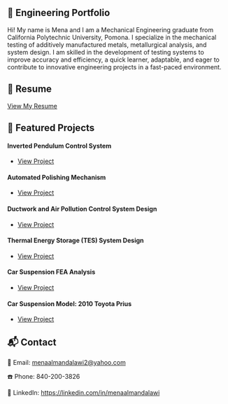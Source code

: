 ## 🚀 Engineering Portfolio

Hi! My name is Mena and I am a Mechanical Engineering graduate from California Polytechnic University, Pomona. I specialize in the mechanical testing of additively manufactured metals, metallurgical analysis, and system design. I am skilled in the development of testing systems to improve accuracy and efficiency, a quick learner, adaptable, and eager to contribute to innovative engineering projects in a fast-paced environment.

## 📄 Resume
[View My Resume](Resume02_01_2025.pdf)

## 📌 Featured Projects
#### Inverted Pendulum Control System
- [View Project](InvertedPendulum.pdf)

#### Automated Polishing Mechanism
- [View Project](AutomatedPolishing.pdf)

#### Ductwork and Air Pollution Control System Design
- [View Project](Ductwork.pdf)

#### Thermal Energy Storage (TES) System Design
- [View Project](TES.pdf)

#### Car Suspension FEA Analysis
- [View Project](FEA.pdf)

#### Car Suspension Model: 2010 Toyota Prius
- [View Project](CarSuspension.pdf)


## 📬 Contact
📧 Email: menaalmandalawi2@yahoo.com 

☎️ Phone: 840-200-3826

🔗 LinkedIn: https://linkedin.com/in/menaalmandalawi


<!--
**joshmadakor1/joshmadakor1** is a ✨ _special_ ✨ repository because its `README.md` (this file) appears on your GitHub profile.

Here are some ideas to get you started:

- 🔭 I’m currently working on ...
- 🌱 I’m currently learning ...
- 👯 I’m looking to collaborate on ...
- 🤔 I’m looking for help with ...
- 💬 Ask me about ...
- 📫 How to reach me: ...
- 😄 Pronouns: ...
- ⚡ Fun fact: ...
-->
